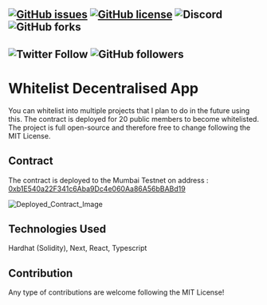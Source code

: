 [![GitHub issues](https://img.shields.io/github/issues/yanukadeneth99/WhitelistDApp)](https://github.com/yanukadeneth99/WhitelistDApp/issues)
[![GitHub license](https://img.shields.io/github/license/yanukadeneth99/WhitelistDApp)](https://github.com/yanukadeneth99/WhitelistDApp/blob/master/LICENSE)
![Discord](https://img.shields.io/discord/847154458395541525)
![GitHub forks](https://img.shields.io/github/forks/yanukadeneth99/WhitelistDApp?style=social)
--
![Twitter Follow](https://img.shields.io/twitter/follow/yanukadeneth99?style=social)
![GitHub followers](https://img.shields.io/github/followers/yanukadeneth99?style=social)
--

# Whitelist Decentralised App

You can whitelist into multiple projects that I plan to do in the future using this. The contract is deployed for 20 public members to become whitelisted. The project is full open-source and therefore free to change following the MIT License.

## Contract

The contract is deployed to the Mumbai Testnet on address : [0xb1E540a22F341c6Aba9Dc4e060Aa86A56bBABd19](https://mumbai.polygonscan.com/address/0xb1E540a22F341c6Aba9Dc4e060Aa86A56bBABd19)

![Deployed_Contract_Image](https://i.imgur.com/TRImBkC.png)

## Technologies Used

Hardhat (Solidity), Next, React, Typescript

## Contribution

Any type of contributions are welcome following the MIT License!

